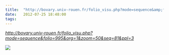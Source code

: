 ```yaml
---
title:  "http://bovary.univ-rouen.fr/folio_visu.php?mode=sequence&amp;folio=995&amp;org=1&amp;zoom=50&amp;seq=81&amp;ppl=3"
date:   2012-07-25 18:48:00
tags:   
---
```


<p><p><em><a href="http://bovary.univ-rouen.fr/folio_visu.php?mode=sequence&amp;folio=995&amp;org=1&amp;zoom=50&amp;seq=81&amp;ppl=3">http://bovary.univ-rouen.fr/folio_visu.php?mode=sequence&amp;folio=995&amp;org=1&amp;zoom=50&amp;seq=81&amp;ppl=3</a></em></p></p><p></p><img src="http://40.media.tumblr.com/tumblr_m7q6nxVhha1rrv0rbo1_1280.jpg">
